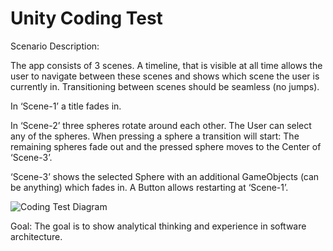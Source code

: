 # Unity Coding Test

Scenario Description: 

The app consists of 3 scenes. A timeline, that is visible at all time allows the user to navigate between these scenes and shows which scene the user is currently in. Transitioning between scenes should be seamless (no jumps). 

In ‘Scene-1’ a title fades in. 

In ‘Scene-2’ three spheres rotate around each other. The User can select any of the spheres. When pressing a sphere a transition will start: The remaining spheres fade out and the pressed sphere moves to the Center of ‘Scene-3’. 

‘Scene-3’ shows the selected Sphere with an additional GameObjects (can be anything) which fades in. A Button allows restarting at ‘Scene-1’. 

![Coding Test Diagram](https://github.com/NikolaLemmens/Coding-Test/CodingTestDiagram.png)

Goal: 
The goal is to show analytical thinking and experience in software architecture.
